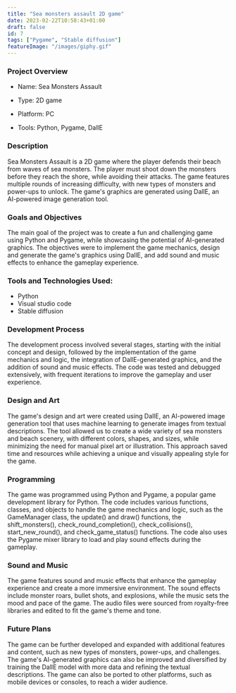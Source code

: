 ```yaml
---
title: "Sea monsters assault 2D game"
date: 2023-02-22T10:58:43+01:00
draft: false
id: 7
tags: ["Pygame", "Stable diffusion"]
featureImage: "/images/giphy.gif"
---
```


### **Project Overview** 

-   Name: Sea Monsters Assault

-   Type: 2D game

-   Platform: PC

-   Tools: Python, Pygame, DallE

### **Description**

Sea Monsters Assault is a 2D game where the player defends their beach from waves of sea monsters. The player must shoot down the monsters before they reach the shore, while avoiding their attacks. The game features multiple rounds of increasing difficulty, with new types of monsters and power-ups to unlock. The game's graphics are generated using DallE, an AI-powered image generation tool.
       
### **Goals and Objectives**

The main goal of the project was to create a fun and challenging game using Python and Pygame, while showcasing the potential of AI-generated graphics. The objectives were to implement the game mechanics, design and generate the game's graphics using DallE, and add sound and music effects to enhance the gameplay experience.

### **Tools and Technologies Used:**

-   Python
-   Visual studio code
-   Stable diffusion

### **Development Process**

The development process involved several stages, starting with the initial concept and design, followed by the implementation of the game mechanics and logic, the integration of DallE-generated graphics, and the addition of sound and music effects. The code was tested and debugged extensively, with frequent iterations to improve the gameplay and user experience.

### **Design and Art**

The game's design and art were created using DallE, an AI-powered image generation tool that uses machine learning to generate images from textual descriptions. The tool allowed us to create a wide variety of sea monsters and beach scenery, with different colors, shapes, and sizes, while minimizing the need for manual pixel art or illustration. This approach saved time and resources while achieving a unique and visually appealing style for the game.

### **Programming**

The game was programmed using Python and Pygame, a popular game development library for Python. The code includes various functions, classes, and objects to handle the game mechanics and logic, such as the GameManager class, the update() and draw() functions, the shift_monsters(), check_round_completion(), check_collisions(), start_new_round(), and check_game_status() functions. The code also uses the Pygame mixer library to load and play sound effects during the gameplay.

### **Sound and Music**

The game features sound and music effects that enhance the gameplay experience and create a more immersive environment. The sound effects include monster roars, bullet shots, and explosions, while the music sets the mood and pace of the game. The audio files were sourced from royalty-free libraries and edited to fit the game's theme and tone.

### **Future Plans**

The game can be further developed and expanded with additional features and content, such as new types of monsters, power-ups, and challenges. The game's AI-generated graphics can also be improved and diversified by training the DallE model with more data and refining the textual descriptions. The game can also be ported to other platforms, such as mobile devices or consoles, to reach a wider audience.